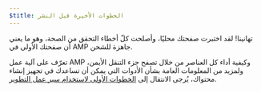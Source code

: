 ```yaml
---
$title: الخطوات الأخيرة قبل النشر
---
```


تهانينا! لقد اختبرت صفحتك محليًا، وأصلحت كلّ أخطاء التحقق من الصحة، وهو ما يعني أن صفحتك الأولى في AMP جاهزة للشحن.

تعرّف على آلية عمل AMP وكيفية أداء كل العناصر من خلال تصفح جزء التنقل الأيمن، ولمزيد من المعلومات العامة بشأن الأدوات التي يمكن أن تساعدك في تجهيز إنشاء محتواك، يُرجى الانتقال إلى [الخطوات الأولى لاستخدام سير عمل التطوير](https://developers.google.com/web/tools/setup/).
